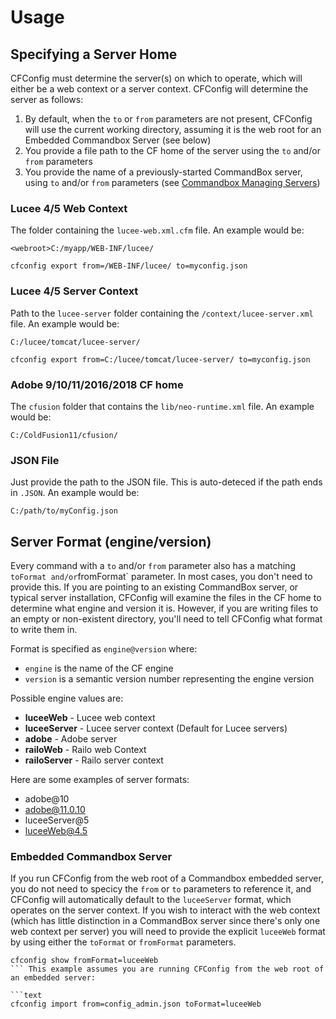 # Usage

## Specifying a Server Home

CFConfig must determine the server\(s\) on which to operate, which will either be a web context or a server context. CFConfig will determine the server as follows:

1. By default, when the `to` or `from` parameters are not present, CFConfig will use the current working directory, assuming it is the web root for an Embedded Commandbox Server (see below)
2. You provide a file path to the CF home of the server using the `to` and/or `from` parameters
3. You provide the name of a previously-started CommandBox server, using `to` and/or `from` parameters  (see [Commandbox Managing Servers](https://commandbox.ortusbooks.com/embedded-server/manage-servers))


### Lucee 4/5 Web Context

The folder containing the `lucee-web.xml.cfm` file. An example would be:

```text
<webroot>C:/myapp/WEB-INF/lucee/

cfconfig export from=/WEB-INF/lucee/ to=myconfig.json
```

### Lucee 4/5 Server Context

Path to the `lucee-server` folder containing the `/context/lucee-server.xml` file. An example would be:

```text
C:/lucee/tomcat/lucee-server/

cfconfig export from=C:/lucee/tomcat/lucee-server/ to=myconfig.json
```

### Adobe 9/10/11/2016/2018 CF home

The `cfusion` folder that contains the `lib/neo-runtime.xml` file. An example would be:

```text
C:/ColdFusion11/cfusion/
```

### JSON File

Just provide the path to the JSON file. This is auto-deteced if the path ends in `.JSON`. An example would be:

```text
C:/path/to/myConfig.json
```

## Server Format \(engine/version\)

Every command with a `to` and/or `from` parameter also has a matching `toFormat and/or`fromFormat\` parameter. In most cases, you don't need to provide this. If you are pointing to an existing CommandBox server, or typical server installation, CFConfig will examine the files in the CF home to determine what engine and version it is. However, if you are writing files to an empty or non-existent directory, you'll need to tell CFConfig what format to write them in.

Format is specified as `engine@version` where:

* `engine` is the name of the CF engine
* `version` is a semantic version number representing the engine version

Possible engine values are:

* **luceeWeb** - Lucee web context
* **luceeServer** - Lucee server context \(Default for Lucee servers\)
* **adobe** - Adobe server
* **railoWeb** - Railo web Context
* **railoServer** - Railo server context

Here are some examples of server formats:

* adobe@10
* adobe@11.0.10
* luceeServer@5
* luceeWeb@4.5

### Embedded Commandbox Server

If you run CFConfig from the web root of a Commandbox embedded server, you do not need to specicy the `from` or `to` parameters to reference it, and CFConfig will automatically default to the `luceeServer` format, which operates on the server context. If you wish to interact with the web context \(which has little distinction in a CommandBox server since there's only one web context per server\) you will need to provide the explicit `luceeWeb` format by using either the `toFormat` or `fromFormat` parameters.

```text
cfconfig show fromFormat=luceeWeb
``` This example assumes you are running CFConfig from the web root of an embedded server:

```text
cfconfig import from=config_admin.json toFormat=luceeWeb
```
